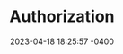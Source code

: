 ---
layout: default
title:  "Authorization"
date:   2023-04-18 18:25:57 -0400
categories: api authorization
permalink: /api/authorization/
nav_order: 3
---